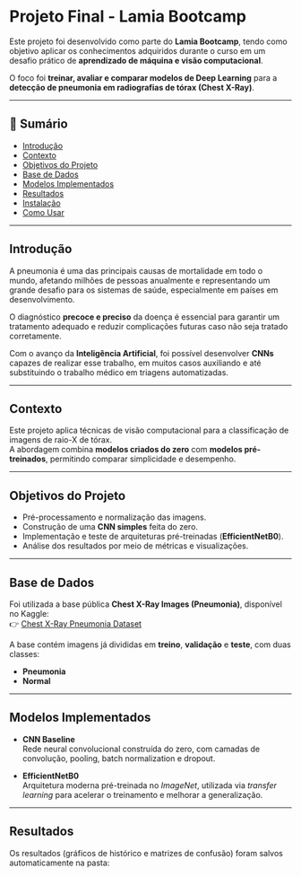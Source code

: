 # Projeto Final - Lamia Bootcamp

Este projeto foi desenvolvido como parte do **Lamia Bootcamp**, tendo como objetivo aplicar os conhecimentos adquiridos durante o curso em um desafio prático de **aprendizado de máquina e visão computacional**.  

O foco foi **treinar, avaliar e comparar modelos de Deep Learning** para a **detecção de pneumonia em radiografias de tórax (Chest X-Ray)**.  

---

## 📑 Sumário

- [Introdução](#introdução)  
- [Contexto](#contexto)  
- [Objetivos do Projeto](#objetivos-do-projeto)  
- [Base de Dados](#base-de-dados)  
- [Modelos Implementados](#modelos-implementados)  
- [Resultados](#resultados)  
- [Instalação](#instalação)  
- [Como Usar](#como-usar)  

---

## Introdução

A pneumonia é uma das principais causas de mortalidade em todo o mundo, afetando milhões de pessoas anualmente e representando um grande desafio para os sistemas de saúde, especialmente em países em desenvolvimento.  

O diagnóstico **precoce e preciso** da doença é essencial para garantir um tratamento adequado e reduzir complicações futuras caso não seja tratado corretamente.  

Com o avanço da **Inteligência Artificial**, foi possível desenvolver **CNNs** capazes de realizar esse trabalho, em muitos casos auxiliando e até substituindo o trabalho médico em triagens automatizadas.  

---

## Contexto

Este projeto aplica técnicas de visão computacional para a classificação de imagens de raio-X de tórax.  
A abordagem combina **modelos criados do zero** com **modelos pré-treinados**, permitindo comparar simplicidade e desempenho.  

---

## Objetivos do Projeto

- Pré-processamento e normalização das imagens.  
- Construção de uma **CNN simples** feita do zero.  
- Implementação e teste de arquiteturas pré-treinadas (**EfficientNetB0**).  
- Análise dos resultados por meio de métricas e visualizações.  

---

## Base de Dados

Foi utilizada a base pública **Chest X-Ray Images (Pneumonia)**, disponível no Kaggle:  
👉 [Chest X-Ray Pneumonia Dataset](https://www.kaggle.com/paultimothymooney/chest-xray-pneumonia)

A base contém imagens já divididas em **treino**, **validação** e **teste**, com duas classes:

- **Pneumonia**   
- **Normal**   

---

## Modelos Implementados

- **CNN Baseline**  
  Rede neural convolucional construída do zero, com camadas de convolução, pooling, batch normalization e dropout.  

- **EfficientNetB0**  
  Arquitetura moderna pré-treinada no *ImageNet*, utilizada via *transfer learning* para acelerar o treinamento e melhorar a generalização.  

---

## Resultados

Os resultados (gráficos de histórico e matrizes de confusão) foram salvos automaticamente na pasta:

